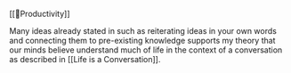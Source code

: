 [[🌳Productivity]]

Many ideas already stated in such as reiterating ideas in your own words and connecting them to pre-existing knowledge supports my theory that our minds believe understand much of life in the context of a conversation as described in [[Life is a Conversation]]. 